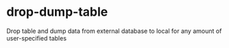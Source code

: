 # drop-dump-table
Drop table and dump data from external database to local for any amount of user-specified tables

